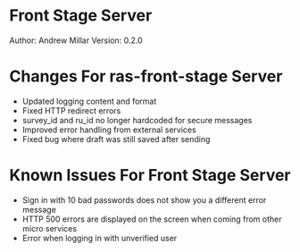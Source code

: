 Front Stage Server
============================

Author: Andrew Millar
Version: 0.2.0

Changes For ras-front-stage Server
============================================

* Updated logging content and format
* Fixed HTTP redirect errors
* survey_id and ru_id no longer hardcoded for secure messages
* Improved error handling from external services
* Fixed bug where draft was still saved after sending


Known Issues For Front Stage Server
============================================
* Sign in with 10 bad passwords does not show you a different error message
* HTTP 500 errors are displayed on the screen when coming from other micro services
* Error when logging in with unverified user

